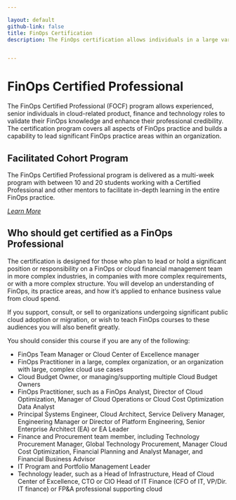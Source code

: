 ```yaml
---

layout: default
github-link: false
title: FinOps Certification
description: The FinOps certification allows individuals in a large variety of cloud, finance and technology roles to validate their FinOps knowledge and enhance their professional credibility.


---
```


# FinOps Certified Professional
The FinOps Certified Professional (FOCF) program allows experienced, senior individuals in cloud-related product, finance and technology roles to validate their FinOps knowledge and enhance their professional credibility. The certification program covers all aspects of FinOps practice and builds a capability to lead significant FinOps practice areas within an organization.

## Facilitated Cohort Program
The FinOps Certified Professional program is delivered as a multi-week program with between 10 and 20 students working with a Certified Professional and other mentors to facilitate in-depth learning in the entire FinOps practice.

*[Learn More](/url-here)*

## Who should get certified as a FinOps Professional

The certification is designed for those who plan to lead or hold a significant position or responsibility on a FinOps or cloud financial management team in more complex industries, in companies with more complex requirements, or with a more complex structure. You will develop an understanding of FinOps, its practice areas, and how it’s applied to enhance business value from cloud spend.

If you support, consult, or sell to organizations undergoing significant public cloud adoption or migration, or wish to teach FinOps courses to these audiences you will also benefit greatly.

You should consider this course if you are any of the following:

- FinOps Team Manager or Cloud Center of Excellence manager
- FinOps Practitioner in a large, complex organization, or an organization with large, complex cloud use cases
- Cloud Budget Owner, or managing/supporting multiple Cloud Budget Owners
- FinOps Practitioner, such as a FinOps Analyst, Director of Cloud Optimization, Manager of Cloud Operations or Cloud Cost Optimization Data Analyst
- Principal Systems Engineer, Cloud Architect, Service Delivery Manager, Engineering Manager or Director of Platform Engineering, Senior Enterprise Architect (EA) or EA Leader
- Finance and Procurement team member, including Technology Procurement Manager, Global Technology Procurement, Manager Cloud Cost Optimization, Financial Planning and Analyst Manager, and Financial Business Advisor
- IT Program and Portfolio Management Leader
- Technology leader, such as a Head of Infrastructure, Head of Cloud Center of Excellence, CTO or CIO Head of IT Finance (CFO of IT, VP/Dir. IT finance) or FP&A professional supporting cloud

